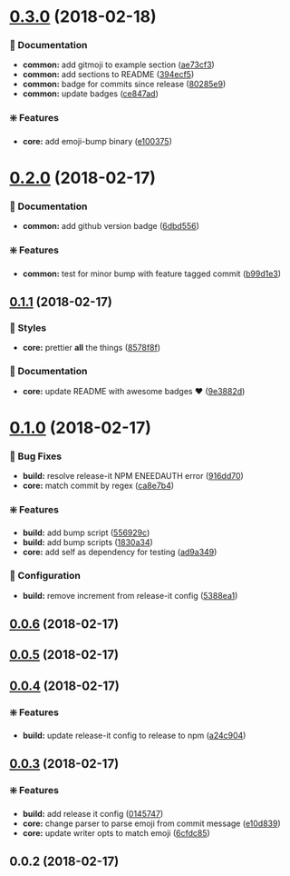 <a name="0.3.0"></a>
# [0.3.0](https://github.com/nielsgl/conventional-changelog-emoji/compare/0.2.0...0.3.0) (2018-02-18)


### :memo: Documentation

* **common:** add gitmoji to example section ([ae73cf3](https://github.com/nielsgl/conventional-changelog-emoji/commit/ae73cf3))
* **common:** add sections to README ([394ecf5](https://github.com/nielsgl/conventional-changelog-emoji/commit/394ecf5))
* **common:** badge for commits since release ([80285e9](https://github.com/nielsgl/conventional-changelog-emoji/commit/80285e9))
* **common:** update badges ([ce847ad](https://github.com/nielsgl/conventional-changelog-emoji/commit/ce847ad))


### :sparkle: Features

* **core:** add emoji-bump binary ([e100375](https://github.com/nielsgl/conventional-changelog-emoji/commit/e100375))

<a name="0.2.0"></a>
# [0.2.0](https://github.com/nielsgl/conventional-changelog-emoji/compare/0.1.1...0.2.0) (2018-02-17)


### :memo: Documentation

* **common:** add github version badge ([6dbd556](https://github.com/nielsgl/conventional-changelog-emoji/commit/6dbd556))


### :sparkle: Features

* **common:** test for minor bump with feature tagged commit ([b99d1e3](https://github.com/nielsgl/conventional-changelog-emoji/commit/b99d1e3))

<a name="0.1.1"></a>
## [0.1.1](https://github.com/nielsgl/conventional-changelog-emoji/compare/0.1.0...0.1.1) (2018-02-17)


### :lipstick: Styles

* **core:** prettier **all** the things ([8578f8f](https://github.com/nielsgl/conventional-changelog-emoji/commit/8578f8f))


### :memo: Documentation

* **core:** update README with awesome badges :heart: ([9e3882d](https://github.com/nielsgl/conventional-changelog-emoji/commit/9e3882d))

<a name="0.1.0"></a>
# [0.1.0](https://github.com/nielsgl/conventional-changelog-emoji/compare/0.0.6...0.1.0) (2018-02-17)


### :bug: Bug Fixes

* **build:** resolve release-it NPM ENEEDAUTH error ([916dd70](https://github.com/nielsgl/conventional-changelog-emoji/commit/916dd70))
* **core:** match commit by regex ([ca8e7b4](https://github.com/nielsgl/conventional-changelog-emoji/commit/ca8e7b4))


### :sparkle: Features

* **build:** add bump script ([556929c](https://github.com/nielsgl/conventional-changelog-emoji/commit/556929c))
* **build:** add bump scripts ([1830a34](https://github.com/nielsgl/conventional-changelog-emoji/commit/1830a34))
* **core:** add self as dependency for testing ([ad9a349](https://github.com/nielsgl/conventional-changelog-emoji/commit/ad9a349))


### :wrench: Configuration

* **build:** remove increment from release-it config ([5388ea1](https://github.com/nielsgl/conventional-changelog-emoji/commit/5388ea1))

<a name="0.0.6"></a>
## [0.0.6](https://github.com/nielsgl/conventional-changelog-emoji/compare/0.0.5...0.0.6) (2018-02-17)

<a name="0.0.5"></a>
## [0.0.5](https://github.com/nielsgl/conventional-changelog-emoji/compare/0.0.4...0.0.5) (2018-02-17)

<a name="0.0.4"></a>
## [0.0.4](https://github.com/nielsgl/conventional-changelog-emoji/compare/0.0.3...0.0.4) (2018-02-17)


### :sparkle: Features

* **build:** update release-it config to release to npm ([a24c904](https://github.com/nielsgl/conventional-changelog-emoji/commit/a24c904))

<a name="0.0.3"></a>
## [0.0.3](https://github.com/nielsgl/conventional-changelog-emoji/compare/0.0.2...0.0.3) (2018-02-17)


### :sparkle: Features

* **build:** add release it config ([0145747](https://github.com/nielsgl/conventional-changelog-emoji/commit/0145747))
* **core:** change parser to parse emoji from commit message ([e10d839](https://github.com/nielsgl/conventional-changelog-emoji/commit/e10d839))
* **core:** update writer opts to match emoji ([6cfdc85](https://github.com/nielsgl/conventional-changelog-emoji/commit/6cfdc85))

<a name="0.0.2"></a>
## 0.0.2 (2018-02-17)

